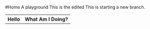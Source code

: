 #Home
A playground
This is the edited
This is starting a new branch.
<table>
<th>Hello</th><th>What Am I Doing?</th>
</table>
